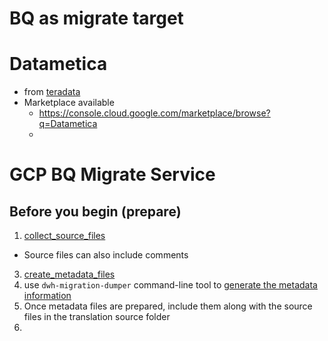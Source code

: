 # BQ as migrate target

# Datametica
- from [teradata](https://www.datametica.com/migration-to-gcp/teradata-to-bigquery/)
- Marketplace available
  - https://console.cloud.google.com/marketplace/browse?q=Datametica
  - 

# GCP BQ Migrate Service


## Before you begin (prepare)
1. [collect_source_files](https://cloud.google.com/bigquery/docs/batch-sql-translator#collect_source_files)
  - Source files can also include comments
3. [create_metadata_files](https://cloud.google.com/bigquery/docs/batch-sql-translator#create_metadata_files)
  1. use `dwh-migration-dumper` command-line tool to [generate the metadata information](https://cloud.google.com/bigquery/docs/generate-metadata)
  2. Once metadata files are prepared, include them along with the source files in the translation source folder
  3. 

